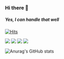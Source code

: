 ### Hi there 👋
##### Yes, I can handle that well

[![Hits](https://hits.seeyoufarm.com/api/count/incr/badge.svg?url=https%3A%2F%2Fgithub.com%2Fsonicce99&count_bg=%2379C83D&title_bg=%236DA0EB&icon=youtube.svg&icon_color=%23E70707&title=Welcome&edge_flat=false)](https://www.youtube.com/channel/UCqa4CnlUu--_X0lXWURBNEQ)

<img src="https://img.shields.io/badge/react-61DAFB?style=for-the-badge&logo=react&logoColor=black">

<img src="https://img.shields.io/badge/aws%20S3-232F3E?style=for-the-badge&logo=aws%20S3&logoColor=white">
<img src="https://img.shields.io/badge/Styled-components-#DB7093?style=for-the-badge&logo=styled-components&logoColor=white">
<img src="https://img.shields.io/badge/Redux-#764ABC?style=for-the-badge&logo=redux&logoColor=white">


![Anurag's GitHub stats](https://github-readme-stats.vercel.app/api?username=sonicce99&show_icons=true&theme=merko)
